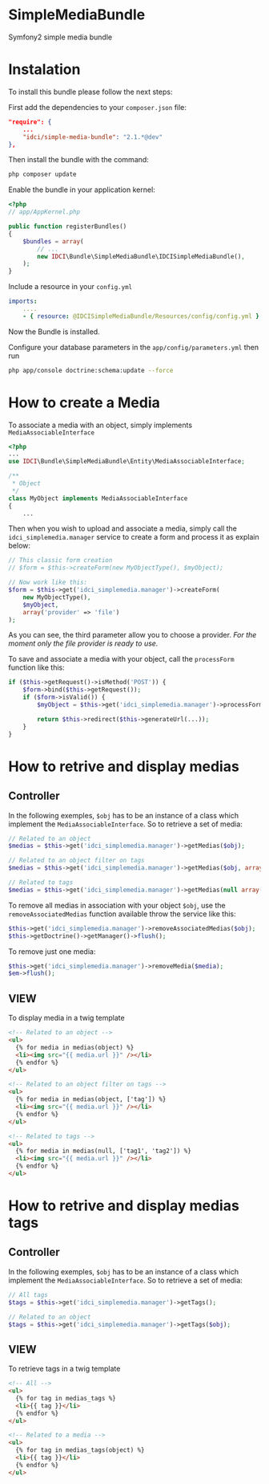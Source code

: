 SimpleMediaBundle
=================

Symfony2 simple media bundle


Instalation
===========

To install this bundle please follow the next steps:

First add the dependencies to your `composer.json` file:

```json
"require": {
    ...
    "idci/simple-media-bundle": "2.1.*@dev"
},
```

Then install the bundle with the command:

```sh
php composer update
```

Enable the bundle in your application kernel:

```php
<?php
// app/AppKernel.php

public function registerBundles()
{
    $bundles = array(
        // ...
        new IDCI\Bundle\SimpleMediaBundle\IDCISimpleMediaBundle(),
    );
}
```

Include a resource in your `config.yml`

```yml
imports:
    ....
    - { resource: @IDCISimpleMediaBundle/Resources/config/config.yml }
```

Now the Bundle is installed.

Configure your database parameters in the `app/config/parameters.yml` then run

```sh
php app/console doctrine:schema:update --force
```

How to create a Media
=====================

To associate a media with an object, simply implements `MediaAssociableInterface`

```php
<?php
...
use IDCI\Bundle\SimpleMediaBundle\Entity\MediaAssociableInterface;

/**
 * Object
 */
class MyObject implements MediaAssociableInterface
{
    ...
```

Then when you wish to upload and associate a media, simply call the `idci_simplemedia.manager`
service to create a form and process it as explain below:

```php
// This classic form creation
// $form = $this->createForm(new MyObjectType(), $myObject);

// Now work like this:
$form = $this->get('idci_simplemedia.manager')->createForm(
    new MyObjectType(),
    $myObject,
    array('provider' => 'file')
);
```

As you can see, the third parameter allow you to choose a provider.
*For the moment only the file provider is ready to use.*

To save and associate a media with your object, call the `processForm` function like this:

```php
if ($this->getRequest()->isMethod('POST')) {
    $form->bind($this->getRequest());
    if ($form->isValid()) {
        $myObject = $this->get('idci_simplemedia.manager')->processForm($form);

        return $this->redirect($this->generateUrl(...));
    }
}
```

How to retrive and display medias
=================================

Controller
----------

In the following exemples, `$obj` has to be an instance of a class which implement
the `MediaAssociableInterface`. So to retrieve a set of media:

```php
// Related to an object
$medias = $this->get('idci_simplemedia.manager')->getMedias($obj);

// Related to an object filter on tags
$medias = $this->get('idci_simplemedia.manager')->getMedias($obj, array('tag1', 'tag2'));

// Related to tags
$medias = $this->get('idci_simplemedia.manager')->getMedias(null array('tag1', 'tag2'));
```

To remove all medias in association with your object `$obj`, use the `removeAssociatedMedias`
function available throw the service like this:

```php
$this->get('idci_simplemedia.manager')->removeAssociatedMedias($obj);
$this->getDoctrine()->getManager()->flush();
```

To remove just one media:

```php
$this->get('idci_simplemedia.manager')->removeMedia($media);
$em->flush();
```

VIEW
----

To display media in a twig template

```html
<!-- Related to an object -->
<ul>
  {% for media in medias(object) %}
  <li><img src="{{ media.url }}" /></li>
  {% endfor %}
</ul>

<!-- Related to an object filter on tags -->
<ul>
  {% for media in medias(object, ['tag']) %}
  <li><img src="{{ media.url }}" /></li>
  {% endfor %}
</ul>

<!-- Related to tags -->
<ul>
  {% for media in medias(null, ['tag1', 'tag2']) %}
  <li><img src="{{ media.url }}" /></li>
  {% endfor %}
</ul>
```


How to retrive and display medias tags
======================================

Controller
----------

In the following exemples, `$obj` has to be an instance of a class which implement
the `MediaAssociableInterface`. So to retrieve a set of media:

```php
// All tags
$tags = $this->get('idci_simplemedia.manager')->getTags();

// Related to an object
$tags = $this->get('idci_simplemedia.manager')->getTags($obj);
```

VIEW
----

To retrieve tags in a twig template

```html
<!-- All -->
<ul>
  {% for tag in medias_tags %}
  <li>{{ tag }}</li>
  {% endfor %}
</ul>

<!-- Related to a media -->
<ul>
  {% for tag in medias_tags(object) %}
  <li>{{ tag }}</li>
  {% endfor %}
</ul>
```

